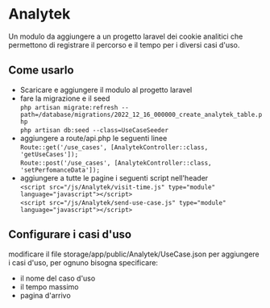 # Analytek
Un modulo da aggiungere a un progetto laravel dei cookie analitici che permettono di registrare il percorso e il tempo per i diversi casi d'uso.

## Come usarlo
* Scaricare e aggiungere il modulo al progetto laravel <br /> 
* fare la migrazione e il seed <br /> 
` php artisan migrate:refresh --path=/database/migrations/2022_12_16_000000_create_analytek_table.php ` <br /> 
` php artisan db:seed --class=UseCaseSeeder ` <br /> 
* aggiungere a route/api.php le seguenti linee <br /> 
` Route::get('/use_cases', [AnalytekController::class, 'getUseCases']); ` <br /> 
`Route::post('/use_cases', [AnalytekController::class, 'setPerfomanceData']);` <br /> 
* aggiungere a tutte le pagine i seguenti script nell'header <br /> 
`<script src="/js/Analytek/visit-time.js" type="module" language="javascript"></script>` <br /> 
`<script src="/js/Analytek/send-use-case.js" type="module" language="javascript"></script>`

## Configurare i casi d'uso
modificare il file storage/app/public/Analytek/UseCase.json per aggiungere i casi d'uso, per ognuno bisogna specificare: <br /> 
* il nome del caso d'uso
* il tempo massimo
* pagina d'arrivo
